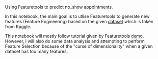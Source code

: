 Using Featuretools to predict no_show appointments.

In this notebook, the main goal is to utlise Featuretools to generate new features (Feature Engineering) based on the given [dataset](https://www.kaggle.com/datasets/joniarroba/noshowappointments) which is taken from Kaggle. 

This notebook will mostly follow tutorial given by Featuretools [demo](https://github.com/Featuretools/predict-appointment-noshow). However, I will also do some data analysis and attempting to perform Feature Selection because of the "curse of dimensionality" when a given dataset has too many features.
